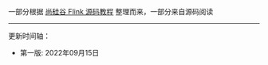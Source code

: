 

一部分根据 [尚硅谷 Flink 源码教程](https://www.bilibili.com/video/BV1rh411C77P) 整理而来，一部分来自源码阅读

---------------------------------------------

更新时间轴：

- 第一版: 2022年09月15日